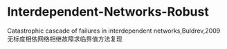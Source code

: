 # Interdependent-Networks-Robust
Catastrophic cascade of failures in interdependent networks,Buldrev,2009无标度相依网络相继故障求临界值方法复现

